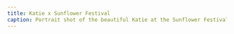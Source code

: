 ```yaml
---
title: Katie x Sunflower Festival
caption: Portrait shot of the beautiful Katie at the Sunflower Festival in Salt Lake City, UT.
---
```

